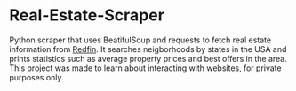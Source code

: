 # Real-Estate-Scraper
Python scraper that uses BeatifulSoup and requests to fetch real estate information from [Redfin](https://www.redfin.com/).
It searches neigborhoods by states in the USA and prints statistics such as average property prices and best offers in the area.  
This project was made to learn about interacting with websites, for private purposes only.
